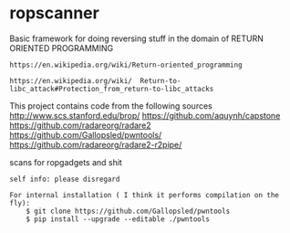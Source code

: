 # ropscanner

Basic framework for doing reversing stuff in the domain of
RETURN ORIENTED PROGRAMMING

    https://en.wikipedia.org/wiki/Return-oriented_programming

    https://en.wikipedia.org/wiki/  Return-to-libc_attack#Protection_from_return-to-libc_attacks


This project contains code from the following sources
    http://www.scs.stanford.edu/brop/
    https://github.com/aquynh/capstone
    https://github.com/radareorg/radare2
    https://github.com/Gallopsled/pwntools/
    https://github.com/radareorg/radare2-r2pipe/

 scans for ropgadgets and shit

    self info: please disregard

    For internal installation ( I think it performs compilation on the fly):
        $ git clone https://github.com/Gallopsled/pwntools
        $ pip install --upgrade --editable ./pwntools

